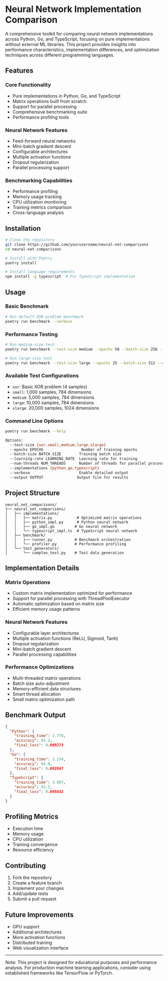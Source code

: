 # Neural Network Implementation Comparison

A comprehensive toolkit for comparing neural network implementations across Python, Go, and TypeScript, focusing on pure implementations without external ML libraries. This project provides insights into performance characteristics, implementation differences, and optimization techniques across different programming languages.

## Features

### Core Functionality
- Pure implementations in Python, Go, and TypeScript
- Matrix operations built from scratch
- Support for parallel processing
- Comprehensive benchmarking suite
- Performance profiling tools

### Neural Network Features
- Feed-forward neural networks
- Mini-batch gradient descent
- Configurable architectures
- Multiple activation functions
- Dropout regularization
- Parallel processing support

### Benchmarking Capabilities
- Performance profiling
- Memory usage tracking
- CPU utilization monitoring
- Training metrics comparison
- Cross-language analysis

## Installation

```bash
# Clone the repository
git clone https://github.com/yourusername/neural-net-comparisons
cd neural-net-comparisons

# Install with Poetry
poetry install

# Install language requirements
npm install -g typescript  # For TypeScript implementation
```

## Usage

### Basic Benchmark
```bash
# Run default XOR problem benchmark
poetry run benchmark --verbose
```

### Performance Testing
```bash
# Run medium-size test
poetry run benchmark --test-size medium --epochs 50 --batch-size 256 --num-threads 8

# Run large-size test
poetry run benchmark --test-size large --epochs 25 --batch-size 512 --num-threads 12
```

### Available Test Configurations
- `xor`: Basic XOR problem (4 samples)
- `small`: 1,000 samples, 784 dimensions
- `medium`: 5,000 samples, 784 dimensions
- `large`: 10,000 samples, 784 dimensions
- `xlarge`: 20,000 samples, 1024 dimensions

### Command Line Options
```bash
poetry run benchmark --help

Options:
  --test-size {xor,small,medium,large,xlarge}
  --epochs EPOCHS                 Number of training epochs
  --batch-size BATCH_SIZE        Training batch size
  --learning-rate LEARNING_RATE  Learning rate for training
  --num-threads NUM_THREADS      Number of threads for parallel processing
  --implementations {python,go,typescript}
  --verbose                      Enable detailed output
  --output OUTPUT               Output file for results
```

## Project Structure

```
neural_net_comparisons/
├── neural_net_comparisons/
│   ├── implementations/
│   │   ├── matrix.py           # Optimized matrix operations
│   │   ├── python_impl.py      # Python neural network
│   │   ├── go_impl.go         # Go neural network
│   │   └── typescript_impl.ts  # TypeScript neural network
│   ├── benchmark/
│   │   ├── runner.py          # Benchmark orchestration
│   │   └── profiler.py        # Performance profiling
│   └── test_generators/
│       └── complex_test.py    # Test data generation
```

## Implementation Details

### Matrix Operations
- Custom matrix implementation optimized for performance
- Support for parallel processing with ThreadPoolExecutor
- Automatic optimization based on matrix size
- Efficient memory usage patterns

### Neural Network Features
- Configurable layer architectures
- Multiple activation functions (ReLU, Sigmoid, Tanh)
- Dropout regularization
- Mini-batch gradient descent
- Parallel processing capabilities

### Performance Optimizations
- Multi-threaded matrix operations
- Batch size auto-adjustment
- Memory-efficient data structures
- Smart thread allocation
- Small matrix optimization path

## Benchmark Output

```json
{
  "Python": {
    "training_time": 2.776,
    "accuracy": 95.2,
    "final_loss": 0.089273
  },
  "Go": {
    "training_time": 1.234,
    "accuracy": 94.8,
    "final_loss": 0.092847
  },
  "TypeScript": {
    "training_time": 3.897,
    "accuracy": 93.5,
    "final_loss": 0.095632
  }
}
```

## Profiling Metrics

- Execution time
- Memory usage
- CPU utilization
- Training convergence
- Resource efficiency

## Contributing

1. Fork the repository
2. Create a feature branch
3. Implement your changes
4. Add/update tests
5. Submit a pull request

## Future Improvements

- GPU support
- Additional architectures
- More activation functions
- Distributed training
- Web visualization interface


---

Note: This project is designed for educational purposes and performance analysis. For production machine learning applications, consider using established frameworks like TensorFlow or PyTorch.